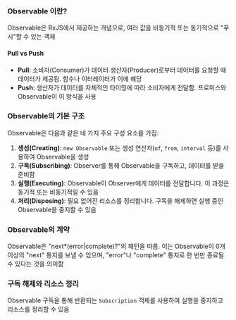 ### Observable 이란?

Observable은 RxJS에서 제공하는 개념으로, 여러 값을 비동기적 또는 동기적으로 "푸시"할 수 있는 객체

#### Pull vs Push

- **Pull**: 소비자(Consumer)가 데이터 생산자(Producer)로부터 데이터를 요청할 때 데이터가 제공됨. 함수나 이터레이터가 이에 해당
- **Push**: 생산자가 데이터를 자체적인 타이밍에 따라 소비자에게 전달함. 프로미스와 Observable이 이 방식을 사용

### Observable의 기본 구조

Observable은 다음과 같은 네 가지 주요 구성 요소를 가짐:

1. **생성(Creating)**: `new Observable` 또는 생성 연산자(`of`, `from`, `interval` 등)를 사용하여 Observable을 생성
2. **구독(Subscribing)**: Observer를 통해 Observable을 구독하고, 데이터를 받을 준비함
3. **실행(Executing)**: Observable이 Observer에게 데이터를 전달합니다. 이 과정은 동기적 또는 비동기적일 수 있음
4. **처리(Disposing)**: 필요 없어진 리소스를 정리합니다. 구독을 해제하면 실행 중인 Observable을 중지할 수 있음

### Observable의 계약

Observable은 "next*(error|complete)?"의 패턴을 따름. 이는 Observable이 0개 이상의 "next" 통지를 보낼 수 있으며, "error"나 "complete" 통지로 한 번만 종료될 수 있다는 것을 의미함

### 구독 해제와 리소스 정리

Observable 구독을 통해 반환되는 `Subscription` 객체를 사용하여 실행을 중지하고 리소스를 정리할 수 있음
